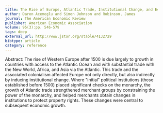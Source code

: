 ```yaml
---
title: The Rise of Europe, Atlantic Trade, Institutional Change, and Economic Growth
author: Daron Acemoglu and Simon Johnson and Robinson, James
journal: The American Economic Review
publisher: American Economic Association
volume: 95(3):pp. 546-579
tags: deep
external_url: http://www.jstor.org/stable/4132729
bibtype: article
category: reference
---
```

Abstract: The rise of Western Europe after 1500 is due largely to growth in countries with access to the Atlantic Ocean and with substantial trade with the New World, Africa, and Asia via the Atlantic. This trade and the associated colonialism affected Europe not only directly, but also indirectly by inducing institutional change. Where "initial" political institutions (those established before 1500) placed significant checks on the monarchy, the growth of Atlantic trade strengthened merchant groups by constraining the power of the monarchy, and helped merchants obtain changes in institutions to protect property rights. These changes were central to subsequent economic growth.
